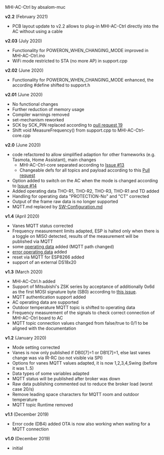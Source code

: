 MHI-AC-Ctrl by absalom-muc

**v2.2** (February 2021)
- PCB layout update to v2.2 allows to plug-in MHI-AC-Ctrl directly into the AC without using a cable

**v2.03** (July 2020)
- Functionality for POWERON_WHEN_CHANGING_MODE improved in MHI-AC-Ctrl.ino
- WiFi mode restricted to STA (no more AP) in support.cpp

**v2.02** (June 2020)
- Functionality for POWERON_WHEN_CHANGING_MODE enhanced, the according #define shifted to support.h

**v2.01** (June 2020)
- No functional changes
- Further reduction of memory usage
- Compiler warnings removed
- set-mechanism reworked
- SCK by SCK_PIN replaced according to [pull request 19](https://github.com/absalom-muc/MHI-AC-Ctrl/pull/19)
- Shift void MeasureFrequency() from support.cpp to MHI-AC-Ctrl-core.cpp

**v2.0** (June 2020)
- code refactored to allow simplified adaption for other frameworks (e.g. Tasmota, Home Assistant), main changes
	- MHI-AC-Ctrl-core separated according to [Issue #13](https://github.com/absalom-muc/MHI-AC-Ctrl/issues/13)
	- Changeable defs for all topics and payload according to this [Pull request](https://github.com/absalom-muc/MHI-AC-Ctrl/pull/15)
- Option added to switch on the AC when the mode is changed according to [Issue #14](https://github.com/absalom-muc/MHI-AC-Ctrl/issues/14)
- Added operating data THO-R1, THO-R2, THO-R3, THO-R1 and TD added
- Handling for operating data "PROTECTION-No" and "CT" corrected
- Output of the frame raw data is no longer supported
- MQTT.md replaced by [SW-Configuration.md](SW-Configuration.md)

**v1.4** (April 2020)
- Vanes MQTT status corrected
- Frequency measurement limits adapted, ESP is halted only when there is a toggle on MISO detected, results of the measurement will be published via MQTT
- some [operating data](https://github.com/absalom-muc/MHI-AC-Ctrl/blob/master/MQTT.md#mqtt-topics-related-to-operating-data) added (MQTT path changed)
- [error operating data](https://github.com/absalom-muc/MHI-AC-Ctrl/blob/master/MQTT.md#mqtt-topics-related-to-error-data) added
- reset via MQTT for ESP8266 added
- support of an external DS18x20

**v1.3** (March 2020)
- MHI-AC-Ctrl.h added
- Support of Mitsubishi's ZSK series by acceptance of additionally 0x6d as the first MOSI signature byte (SB0) according to [this issue](https://github.com/absalom-muc/MHI-AC-Ctrl/issues/6).
- MQTT authentication support added
- AC operating data are supported
- Outdoor temperature MQTT topic is shifted to operating data
- Frequency measurement of the signals to check correct connection of MHI-AC-Ctrl board to AC
- MQTT topic connection values changed from false/true to 0/1 to be aligned with the documentation

**v1.2** (January 2020)

- Mode setting corrected
- Vanes is now only published if DB0[7]=1 or DB1[7]=1, else last vanes change was via IR-RC (so not visible via SPI)
- Options for vanes MQTT values adapted, it is now 1,2,3,4,Swing (before it was 1..5)
- Data types of some variables adapted
- MQTT status will be published after broker was down
- Raw data publishing commented out to reduce the broker load (worst case 20/s)
- Remove leading space characters for MQTT room and outdoor temperature
- MQTT topic Runtime removed

**v1.1** (December 2019)

- Error code (DB4) added
 OTA is now also working when waiting for a MQTT connection

**v1.0** (December 2019)

- initial